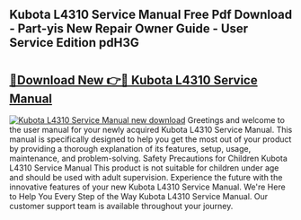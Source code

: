 ## Kubota L4310 Service Manual Free Pdf Download - Part-yis New Repair Owner Guide - User Service Edition pdH3G

# <h2><a href="http://bc89590.oget.top/?id=Kubota+L4310+Service+Manual">🔗Download New 👉🔴 Kubota L4310 Service Manual</a></h2>

[![Kubota L4310 Service Manual new download](https://i.imgur.com/5g1atiW.png)](http://bc89590.oget.top/?id=Kubota+L4310+Service+Manual)
Greetings and welcome to the user manual for your newly acquired Kubota L4310 Service Manual. This manual is specifically designed to help you get the most out of your product by providing a thorough explanation of its features, setup, usage, maintenance, and problem-solving. Safety Precautions for Children Kubota L4310 Service Manual This product is not suitable for children under age and should be used with adult supervision. Experience the future with the innovative features of your new Kubota L4310 Service Manual. We're Here to Help You Every Step of the Way Kubota L4310 Service Manual. Our customer support team is available throughout your journey.
